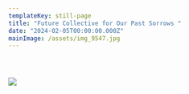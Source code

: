 ```yaml
---
templateKey: still-page
title: "Future Collective for Our Past Sorrows "
date: "2024-02-05T00:00:00.000Z"
mainImage: /assets/img_9547.jpg
---
```

<img src="/assets/5021717357132_.pic_hd.jpg" alt="" title="" class="half half-left"></img>

<div class="lines-3"></div>

<img src="/assets/5071717357142_.pic_hd.jpg" alt="" title="" class=""></img>

<div class="lines-3"></div>

<img src="/assets/5031717357133_.pic_hd.jpg" alt="" title="" class="half half-left"></img>

<div class="lines-3"></div>

![](/assets/5061717357139_.pic_hd.jpg)

<div class="lines-3"></div>





<img src="/assets/5171717357162_.pic.jpg" alt="" title="" class="half half-left"></img>

<div class="lines-3"></div>

<img src="/assets/5081717357144_.pic_hd.jpg" alt="" title="" class="half half-right"></img>

<div class="lines-3"></div>

<img src="/assets/5041717357135_.pic_hd.jpg" alt="" title="" class=""></img>

<div class="lines-3"></div>

<img src="/assets/wechatimg523.jpg" alt="" title="" class="half half-left"></img>

<div class="lines-3"></div>

<img src="/assets/5011717357129_.pic_hd.jpg" alt="" title="" class="half half-right"></img>

<div class="lines-5"></div>